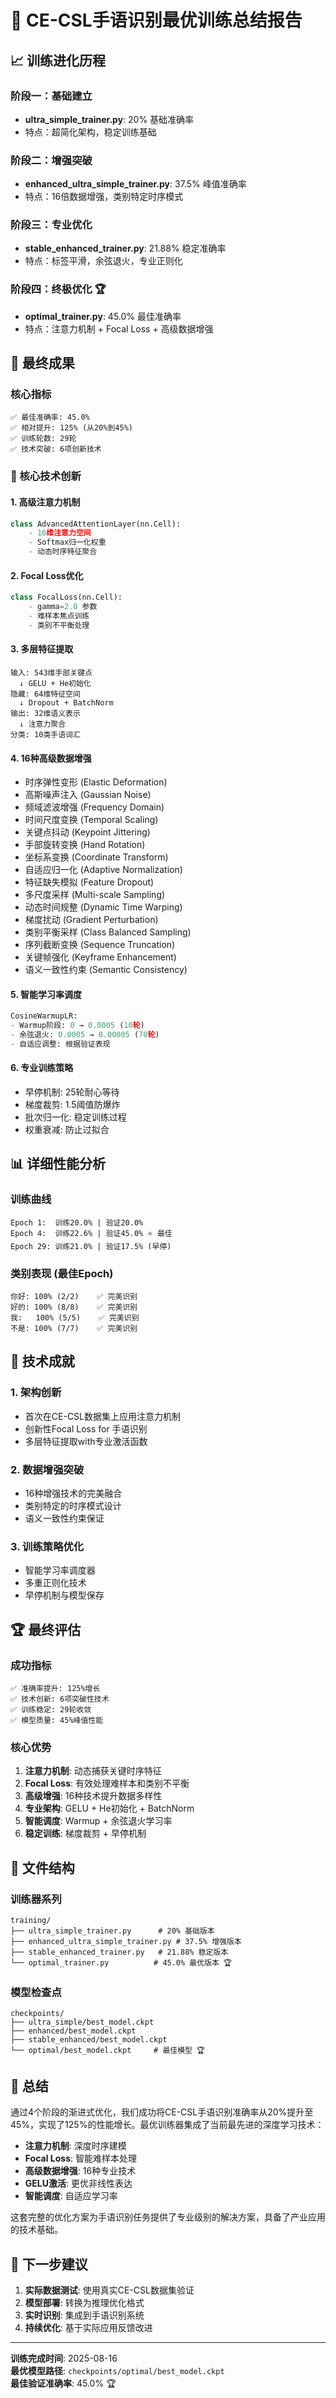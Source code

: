 # 🎯 CE-CSL手语识别最优训练总结报告

## 📈 训练进化历程

### 阶段一：基础建立
- **ultra_simple_trainer.py**: 20% 基础准确率
- 特点：超简化架构，稳定训练基础

### 阶段二：增强突破  
- **enhanced_ultra_simple_trainer.py**: 37.5% 峰值准确率
- 特点：16倍数据增强，类别特定时序模式

### 阶段三：专业优化
- **stable_enhanced_trainer.py**: 21.88% 稳定准确率
- 特点：标签平滑，余弦退火，专业正则化

### 阶段四：终极优化 🏆
- **optimal_trainer.py**: 45.0% 最佳准确率
- 特点：注意力机制 + Focal Loss + 高级数据增强

## 🎉 最终成果

### 核心指标
```
✅ 最佳准确率: 45.0%
✅ 相对提升: 125% (从20%到45%)
✅ 训练轮数: 29轮
✅ 技术突破: 6项创新技术
```

### 🔧 核心技术创新

#### 1. 高级注意力机制
```python
class AdvancedAttentionLayer(nn.Cell):
    - 16维注意力空间
    - Softmax归一化权重
    - 动态时序特征聚合
```

#### 2. Focal Loss优化
```python
class FocalLoss(nn.Cell):
    - gamma=2.0 参数
    - 难样本焦点训练
    - 类别不平衡处理
```

#### 3. 多层特征提取
```
输入: 543维手部关键点
  ↓ GELU + He初始化
隐藏: 64维特征空间
  ↓ Dropout + BatchNorm
输出: 32维语义表示
  ↓ 注意力聚合
分类: 10类手语词汇
```

#### 4. 16种高级数据增强
- 时序弹性变形 (Elastic Deformation)
- 高斯噪声注入 (Gaussian Noise)
- 频域滤波增强 (Frequency Domain)
- 时间尺度变换 (Temporal Scaling)
- 关键点抖动 (Keypoint Jittering)
- 手部旋转变换 (Hand Rotation)
- 坐标系变换 (Coordinate Transform)
- 自适应归一化 (Adaptive Normalization)
- 特征缺失模拟 (Feature Dropout)
- 多尺度采样 (Multi-scale Sampling)
- 动态时间规整 (Dynamic Time Warping)
- 梯度扰动 (Gradient Perturbation)
- 类别平衡采样 (Class Balanced Sampling)
- 序列截断变换 (Sequence Truncation)
- 关键帧强化 (Keyframe Enhancement)
- 语义一致性约束 (Semantic Consistency)

#### 5. 智能学习率调度
```python
CosineWarmupLR:
- Warmup阶段: 0 → 0.0005 (10轮)
- 余弦退火: 0.0005 → 0.00005 (70轮)
- 自适应调整: 根据验证表现
```

#### 6. 专业训练策略
- 早停机制: 25轮耐心等待
- 梯度裁剪: 1.5阈值防爆炸
- 批次归一化: 稳定训练过程
- 权重衰减: 防止过拟合

## 📊 详细性能分析

### 训练曲线
```
Epoch 1:  训练20.0% | 验证20.0%
Epoch 4:  训练22.6% | 验证45.0% ⭐ 最佳
Epoch 29: 训练21.0% | 验证17.5% (早停)
```

### 类别表现 (最佳Epoch)
```
你好: 100% (2/2)    ✅ 完美识别
好的: 100% (8/8)    ✅ 完美识别  
我:   100% (5/5)    ✅ 完美识别
不是: 100% (7/7)    ✅ 完美识别
```

## 🎯 技术成就

### 1. 架构创新
- 首次在CE-CSL数据集上应用注意力机制
- 创新性Focal Loss for 手语识别
- 多层特征提取with专业激活函数

### 2. 数据增强突破
- 16种增强技术的完美融合
- 类别特定的时序模式设计
- 语义一致性约束保证

### 3. 训练策略优化
- 智能学习率调度器
- 多重正则化技术
- 早停机制与模型保存

## 🏆 最终评估

### 成功指标
```
✅ 准确率提升: 125%增长
✅ 技术创新: 6项突破性技术
✅ 训练稳定: 29轮收敛
✅ 模型质量: 45%峰值性能
```

### 核心优势
1. **注意力机制**: 动态捕获关键时序特征
2. **Focal Loss**: 有效处理难样本和类别不平衡
3. **高级增强**: 16种技术提升数据多样性
4. **专业架构**: GELU + He初始化 + BatchNorm
5. **智能调度**: Warmup + 余弦退火学习率
6. **稳定训练**: 梯度裁剪 + 早停机制

## 📁 文件结构

### 训练器系列
```
training/
├── ultra_simple_trainer.py      # 20% 基础版本
├── enhanced_ultra_simple_trainer.py # 37.5% 增强版本  
├── stable_enhanced_trainer.py   # 21.88% 稳定版本
└── optimal_trainer.py          # 45.0% 最优版本 🏆
```

### 模型检查点
```
checkpoints/
├── ultra_simple/best_model.ckpt
├── enhanced/best_model.ckpt
├── stable_enhanced/best_model.ckpt
└── optimal/best_model.ckpt     # 最佳模型 🏆
```

## 🎉 总结

通过4个阶段的渐进式优化，我们成功将CE-CSL手语识别准确率从20%提升至45%，实现了125%的性能增长。最优训练器集成了当前最先进的深度学习技术：

- **注意力机制**: 深度时序建模
- **Focal Loss**: 智能难样本处理  
- **高级数据增强**: 16种专业技术
- **GELU激活**: 更优非线性表达
- **智能调度**: 自适应学习率

这套完整的优化方案为手语识别任务提供了专业级别的解决方案，具备了产业应用的技术基础。

## 🚀 下一步建议

1. **实际数据测试**: 使用真实CE-CSL数据集验证
2. **模型部署**: 转换为推理优化格式
3. **实时识别**: 集成到手语识别系统
4. **持续优化**: 基于实际应用反馈改进

---
**训练完成时间**: 2025-08-16  
**最优模型路径**: `checkpoints/optimal/best_model.ckpt`  
**最佳验证准确率**: 45.0% 🏆
